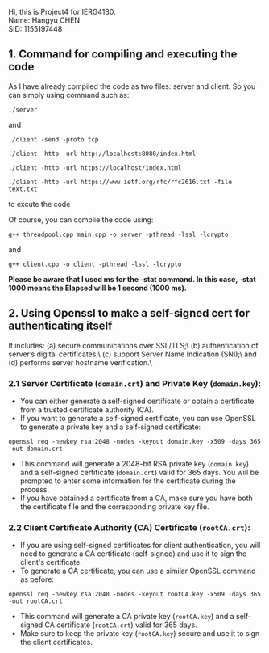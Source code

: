 Hi, this is Project4 for IERG4180.\
Name: Hangyu CHEN\
SID: 1155197448

## 1. Command for compiling and executing the code
As I have already compiled the code as two files: server and client. So you can simply using command such as:
```
./server
```
and
```
./client -send -proto tcp
```
```
./client -http -url http://localhost:8080/index.html
```
```
./client -http -url https://localhost/index.html
```
```
./client -http -url https://www.ietf.org/rfc/rfc2616.txt -file text.txt
```
to excute the code

Of course, you can complie the code using:
```
g++ threadpool.cpp main.cpp -o server -pthread -lssl -lcrypto
```
and
```
g++ client.cpp -o client -pthread -lssl -lcrypto
```

**Please be aware that I used ms for the -stat command. In this case, -stat 1000 means the Elapsed will be 1 second (1000 ms).**

## 2. Using Openssl to make a self-signed cert for authenticating itself
It includes:
(a) secure communications over SSL/TLS;\ 
(b) authentication of server’s digital certificates;\ 
(c) support Server Name Indication (SNI);\ 
and (d) performs server hostname verification.\

### 2.1 Server Certificate (`domain.crt`) and Private Key (`domain.key`):
- You can either generate a self-signed certificate or obtain a certificate from a trusted certificate authority (CA).
- If you want to generate a self-signed certificate, you can use OpenSSL to generate a private key and a self-signed certificate:
```
openssl req -newkey rsa:2048 -nodes -keyout domain.key -x509 -days 365 -out domain.crt
```
- This command will generate a 2048-bit RSA private key (`domain.key`) and a self-signed certificate (`domain.crt`) valid for 365 days. You will be prompted to enter some information for the certificate during the process.
- If you have obtained a certificate from a CA, make sure you have both the certificate file and the corresponding private key file.

### 2.2 Client Certificate Authority (CA) Certificate (`rootCA.crt`):
- If you are using self-signed certificates for client authentication, you will need to generate a CA certificate (self-signed) and use it to sign the client's certificate.
- To generate a CA certificate, you can use a similar OpenSSL command as before:
```
openssl req -newkey rsa:2048 -nodes -keyout rootCA.key -x509 -days 365 -out rootCA.crt
```
- This command will generate a CA private key (`rootCA.key`) and a self-signed CA certificate (`rootCA.crt`) valid for 365 days.
- Make sure to keep the private key (`rootCA.key`) secure and use it to sign the client certificates.
